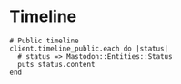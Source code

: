# Timeline

```crystal
# Public timeline
client.timeline_public.each do |status|
  # status => Mastodon::Entities::Status
  puts status.content
end
```
